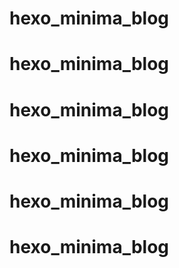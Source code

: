 # hexo_minima_blog
# hexo_minima_blog
# hexo_minima_blog
# hexo_minima_blog
# hexo_minima_blog
# hexo_minima_blog

